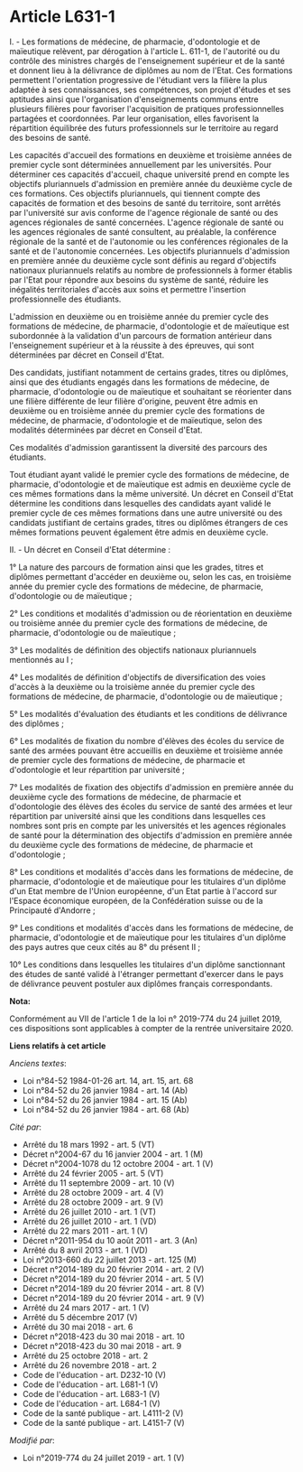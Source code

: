 # Article L631-1

I. - Les formations de médecine, de pharmacie, d'odontologie et de maïeutique relèvent, par dérogation à l'article L. 611-1,
de l'autorité ou du contrôle des ministres chargés de l'enseignement supérieur et de la santé et donnent lieu à la délivrance
de diplômes au nom de l'Etat. Ces formations permettent l'orientation progressive de l'étudiant vers la filière la plus
adaptée à ses connaissances, ses compétences, son projet d'études et ses aptitudes ainsi que l'organisation d'enseignements
communs entre plusieurs filières pour favoriser l'acquisition de pratiques professionnelles partagées et coordonnées. Par
leur organisation, elles favorisent la répartition équilibrée des futurs professionnels sur le territoire au regard des
besoins de santé.

Les capacités d'accueil des formations en deuxième et troisième années de premier cycle sont déterminées annuellement par les
universités. Pour déterminer ces capacités d'accueil, chaque université prend en compte les objectifs pluriannuels
d'admission en première année du deuxième cycle de ces formations. Ces objectifs pluriannuels, qui tiennent compte des
capacités de formation et des besoins de santé du territoire, sont arrêtés par l'université sur avis conforme de l'agence
régionale de santé ou des agences régionales de santé concernées. L'agence régionale de santé ou les agences régionales de
santé consultent, au préalable, la conférence régionale de la santé et de l'autonomie ou les conférences régionales de la
santé et de l'autonomie concernées. Les objectifs pluriannuels d'admission en première année du deuxième cycle sont définis
au regard d'objectifs nationaux pluriannuels relatifs au nombre de professionnels à former établis par l'Etat pour répondre
aux besoins du système de santé, réduire les inégalités territoriales d'accès aux soins et permettre l'insertion
professionnelle des étudiants.

L'admission en deuxième ou en troisième année du premier cycle des formations de médecine, de pharmacie, d'odontologie et de
maïeutique est subordonnée à la validation d'un parcours de formation antérieur dans l'enseignement supérieur et à la
réussite à des épreuves, qui sont déterminées par décret en Conseil d'Etat.

Des candidats, justifiant notamment de certains grades, titres ou diplômes, ainsi que des étudiants engagés dans les
formations de médecine, de pharmacie, d'odontologie ou de maïeutique et souhaitant se réorienter dans une filière différente
de leur filière d'origine, peuvent être admis en deuxième ou en troisième année du premier cycle des formations de médecine,
de pharmacie, d'odontologie et de maïeutique, selon des modalités déterminées par décret en Conseil d'Etat.

Ces modalités d'admission garantissent la diversité des parcours des étudiants.

Tout étudiant ayant validé le premier cycle des formations de médecine, de pharmacie, d'odontologie et de maïeutique est
admis en deuxième cycle de ces mêmes formations dans la même université. Un décret en Conseil d'Etat détermine les conditions
dans lesquelles des candidats ayant validé le premier cycle de ces mêmes formations dans une autre université ou des
candidats justifiant de certains grades, titres ou diplômes étrangers de ces mêmes formations peuvent également être admis en
deuxième cycle.

II. - Un décret en Conseil d'Etat détermine :

1° La nature des parcours de formation ainsi que les grades, titres et diplômes permettant d'accéder en deuxième ou, selon
les cas, en troisième année du premier cycle des formations de médecine, de pharmacie, d'odontologie ou de maïeutique ;

2° Les conditions et modalités d'admission ou de réorientation en deuxième ou troisième année du premier cycle des formations
de médecine, de pharmacie, d'odontologie ou de maïeutique ;

3° Les modalités de définition des objectifs nationaux pluriannuels mentionnés au I ;

4° Les modalités de définition d'objectifs de diversification des voies d'accès à la deuxième ou la troisième année du
premier cycle des formations de médecine, de pharmacie, d'odontologie ou de maïeutique ;

5° Les modalités d'évaluation des étudiants et les conditions de délivrance des diplômes ;

6° Les modalités de fixation du nombre d'élèves des écoles du service de santé des armées pouvant être accueillis en deuxième
et troisième année de premier cycle des formations de médecine, de pharmacie et d'odontologie et leur répartition par
université ;

7° Les modalités de fixation des objectifs d'admission en première année du deuxième cycle des formations de médecine, de
pharmacie et d'odontologie des élèves des écoles du service de santé des armées et leur répartition par université ainsi que
les conditions dans lesquelles ces nombres sont pris en compte par les universités et les agences régionales de santé pour la
détermination des objectifs d'admission en première année du deuxième cycle des formations de médecine, de pharmacie et
d'odontologie ;

8° Les conditions et modalités d'accès dans les formations de médecine, de pharmacie, d'odontologie et de maïeutique pour les
titulaires d'un diplôme d'un Etat membre de l'Union européenne, d'un Etat partie à l'accord sur l'Espace économique européen,
de la Confédération suisse ou de la Principauté d'Andorre ;

9° Les conditions et modalités d'accès dans les formations de médecine, de pharmacie, d'odontologie et de maïeutique pour les
titulaires d'un diplôme des pays autres que ceux cités au 8° du présent II ;

10° Les conditions dans lesquelles les titulaires d'un diplôme sanctionnant des études de santé validé à l'étranger
permettant d'exercer dans le pays de délivrance peuvent postuler aux diplômes français correspondants.

**Nota:**

Conformément au VII de l'article 1 de la loi n° 2019-774 du 24 juillet 2019, ces dispositions sont applicables à compter de
la rentrée universitaire 2020.

**Liens relatifs à cet article**

_Anciens textes_:

  - Loi n°84-52 1984-01-26 art. 14, art. 15, art. 68
  - Loi n°84-52 du 26 janvier 1984 - art. 14 (Ab)
  - Loi n°84-52 du 26 janvier 1984 - art. 15 (Ab)
  - Loi n°84-52 du 26 janvier 1984 - art. 68 (Ab)

_Cité par_:

  - Arrêté du 18 mars 1992 - art. 5 (VT)
  - Décret n°2004-67 du 16 janvier 2004 - art. 1 (M)
  - Décret n°2004-1078 du 12 octobre 2004 - art. 1 (V)
  - Arrêté du 24 février 2005 - art. 5 (VT)
  - Arrêté du 11 septembre 2009 - art. 10 (V)
  - Arrêté du 28 octobre 2009 - art. 4 (V)
  - Arrêté du 28 octobre 2009 - art. 9 (V)
  - Arrêté du 26 juillet 2010 - art. 1 (VT)
  - Arrêté du 26 juillet 2010 - art. 1 (VD)
  - Arrêté du 22 mars 2011 - art. 1 (V)
  - Décret n°2011-954 du 10 août 2011 - art. 3 (An)
  - Arrêté du 8 avril 2013 - art. 1 (VD)
  - Loi n°2013-660 du 22 juillet 2013 - art. 125 (M)
  - Décret n°2014-189 du 20 février 2014 - art. 2 (V)
  - Décret n°2014-189 du 20 février 2014 - art. 5 (V)
  - Décret n°2014-189 du 20 février 2014 - art. 8 (V)
  - Décret n°2014-189 du 20 février 2014 - art. 9 (V)
  - Arrêté du 24 mars 2017 - art. 1 (V)
  - Arrêté du 5 décembre 2017 (V)
  - Arrêté du 30 mai 2018 - art. 6
  - Décret n°2018-423 du 30 mai 2018 - art. 10
  - Décret n°2018-423 du 30 mai 2018 - art. 9
  - Arrêté du 25 octobre 2018 - art. 2
  - Arrêté du 26 novembre 2018 - art. 2
  - Code de l'éducation - art. D232-10 (V)
  - Code de l'éducation - art. L681-1 (V)
  - Code de l'éducation - art. L683-1 (V)
  - Code de l'éducation - art. L684-1 (V)
  - Code de la santé publique - art. L4111-2 (V)
  - Code de la santé publique - art. L4151-7 (V)

_Modifié par_:

  - Loi n°2019-774 du 24 juillet 2019 - art. 1 (V)
